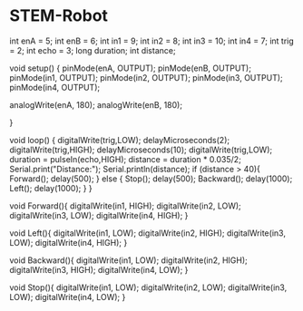 # STEM-Robot
int enA = 5; 
int enB = 6;
int in1 = 9;
int in2 = 8;
int in3 = 10;
int in4 = 7;
int trig = 2;
int echo = 3;
long duration;
int distance;


void setup() {
  pinMode(enA, OUTPUT);
  pinMode(enB, OUTPUT);
  pinMode(in1, OUTPUT);
  pinMode(in2, OUTPUT);
  pinMode(in3, OUTPUT);
  pinMode(in4, OUTPUT);
  
  analogWrite(enA, 180);
  analogWrite(enB, 180);
  
}

void loop() {
  digitalWrite(trig,LOW);
  delayMicroseconds(2);
  digitalWrite(trig,HIGH);
  delayMicroseconds(10);
  digitalWrite(trig,LOW);
  duration = pulseIn(echo,HIGH);
  distance = duration * 0.035/2;
  Serial.print("Distance:");
  Serial.println(distance);
  if (distance > 40){
  Forward();
  delay(500);
  }
  else {
  Stop();
  delay(500);
  Backward();
  delay(1000);
  Left();
  delay(1000);
  }
}



void Forward(){
digitalWrite(in1, HIGH);
digitalWrite(in2, LOW);
digitalWrite(in3, LOW);
digitalWrite(in4, HIGH);
}

void Left(){
digitalWrite(in1, LOW);
digitalWrite(in2, HIGH);
digitalWrite(in3, LOW);
digitalWrite(in4, HIGH);
}


void Backward(){
digitalWrite(in1, LOW);
digitalWrite(in2, HIGH);
digitalWrite(in3, HIGH);
digitalWrite(in4, LOW);
}

void Stop(){
digitalWrite(in1, LOW);
digitalWrite(in2, LOW);
digitalWrite(in3, LOW);
digitalWrite(in4, LOW);
}




